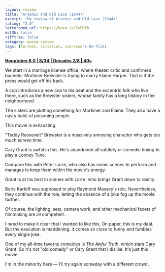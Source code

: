 ```yaml
---
layout: review
title: "Arsenic and Old Lace (1944)"
excerpt: "My review of Arsenic and Old Lace (1944)"
rating: "2.0"
letterboxd_url: https://boxd.it/5xFBfh
mst3k: false
rifftrax: false
category: movie-review
tags: [torrent, criterion, scorsese's-85-film]
---
```


<b><a href="https://boxd.it/pOvfW/detail" title="Hooptober 8.0 | 8/34 | Decades 2/8 | 40s" target="_blank" rel="noopener">Hooptober 8.0 | 8/34 | Decades 2/8 | 40s</a></b>

We start in a marriage license office, where theater critic and confirmed bachelor Mortimer Brewster is trying to marry Elaine Harper. That is if the press would get off his back.

A cop introduces a new cop to his beat and the eccentric folk who live there, such as the Brewster sisters, whose family has a long history in the neighborhood.

The sisters are plotting something for Mortimer and Elaine. They also have a nasty habit of poisoning people.

This movie is exhausting.

"Teddy Roosevelt" Brewster is a massively annoying character who gets too much screen time.

Cary Grant is awful in this. He's abandoned all subtlety or comedic timing to play a Looney Tune.

Compare this with Peter Lorre, who also has manic scenes to perform and manages to keep them within the movie's energy.

Grant is at his best in scenes with Lorre, who brings Grant down to reality.

Boris Karloff was supposed to play Raymond Massey's role. Nevertheless, they continue with the role, letting the absence of a joke fog up the movie further.

Of course, the lighting, sets, camera work, and other mechanical facets of filmmaking are all competent.

I need to make it clear that I wanted to like this. On paper, this is my deal. But the execution is maddening. It comes so close to funny and fumbles every single joke.

One of my all-time favorite comedies is <i>The Awful Truth</i>, which stars Cary Grant. So it's not "old comedy" or Cary Grant that I dislike. It's just this movie.

I'm in the minority here — I'll try again someday with a different crowd.

